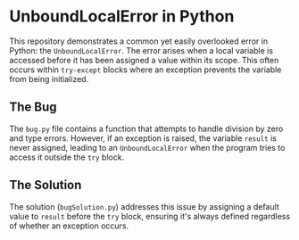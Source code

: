 # UnboundLocalError in Python
This repository demonstrates a common yet easily overlooked error in Python: the `UnboundLocalError`.  The error arises when a local variable is accessed before it has been assigned a value within its scope. This often occurs within `try-except` blocks where an exception prevents the variable from being initialized.

## The Bug
The `bug.py` file contains a function that attempts to handle division by zero and type errors. However, if an exception is raised, the variable `result` is never assigned, leading to an `UnboundLocalError` when the program tries to access it outside the `try` block.

## The Solution
The solution (`bugSolution.py`) addresses this issue by assigning a default value to `result` before the `try` block, ensuring it's always defined regardless of whether an exception occurs.